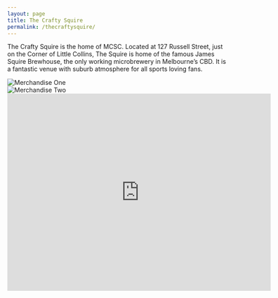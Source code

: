```yaml
---
layout: page
title: The Crafty Squire
permalink: /thecraftysquire/
---
```

The Crafty Squire is the home of MCSC. Located at 127 Russell Street, just on the Corner of Little Collins, The Squire is home of the famous James Squire Brewhouse, the only working microbrewery in Melbourne’s CBD. It is a fantastic venue with suburb atmosphere for all sports loving fans.

 <div class="row">
  <div class="column">
    <img src="{{ site.baseurl }}/assets/craftySquire1.jpg" title="Merchandise One" class="profile">
  </div>
  <div class="column">
    <img src="{{ site.baseurl }}/assets/craftySquire2.jpg" title="Merchandise Two" class="profile">
  </div>
</div> 


<iframe src="https://www.google.com/maps/embed?pb=!1m14!1m8!1m3!1d12607.945879527155!2d144.9682584!3d-37.8137859!3m2!1i1024!2i768!4f13.1!3m3!1m2!1s0x0%3A0xe8d220ef3bdbf121!2sThe+Crafty+Squire!5e0!3m2!1sen!2sau!4v1566297572422!5m2!1sen!2sau" width="600" height="450" frameborder="0" style="border:0" allowfullscreen></iframe>
